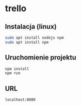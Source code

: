 # trello

## Instalacja (linux)
```bash
sudo apt install nodejs npm
sudo apt install npm
```

## Uruchomienie projektu
```bash
npm install
npm run
```

## URL
```
localhost:8080
```
